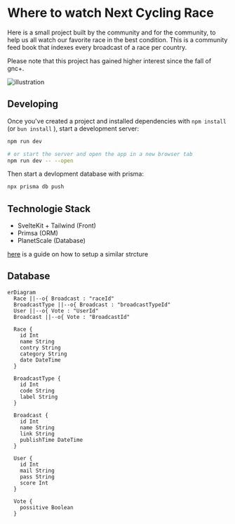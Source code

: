 # Where to watch Next Cycling Race

Here is a small project built by the community and for the community, to help us all watch our favorite race in the best condition. This is a community feed book that indexes every broadcast of a race per country.

Please note that this project has gained higher interest since the fall of gnc+.

![illustration](https://github.com/where-to-watch-NCR/web/assets/37497007/1a199556-8006-4279-81ea-1fc909096a89)



## Developing

Once you've created a project and installed dependencies with `npm install` (or `bun install` ), start a development server:

```bash
npm run dev

# or start the server and open the app in a new browser tab
npm run dev -- --open
```

Then start a devlopment database with prisma:

```bash
npx prisma db push
```

## Technologie Stack

- SvelteKit + Tailwind (Front)
- Primsa (ORM)
- PlanetScale (Database)

[here](https://www.scott.is/writing/about/building-a-microblog-with-svelte-planetscale-and-prisma) is a guide on how to setup a similar strcture

## Database

```mermaid
erDiagram
  Race ||--o{ Broadcast : "raceId"
  BroadcastType ||--o{ Broadcast : "broadcastTypeId"
  User ||--o{ Vote : "UserId"
  Broadcast ||--o{ Vote : "BroadcastId"

  Race {
    id Int
    name String
    contry String
    category String
    date DateTime
  }

  BroadcastType {
    id Int
    code String
    label String
  }

  Broadcast {
    id Int
    name String
    link String
    publishTime DateTime
  }

  User {
    id Int
    mail String
    pass String
    score Int
  }

  Vote {
    possitive Boolean
  }

```

